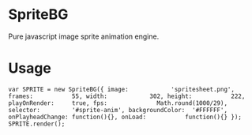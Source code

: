 # SpriteBG
Pure javascript image sprite animation engine.

# Usage
`
var SPRITE = new SpriteBG({
     image:            'spritesheet.png',
     frames:           55,
     width:            302,
     height:           222,
     playOnRender:     true,
     fps:              Math.round(1000/29),
     selector:         '#sprite-anim',
     backgroundColor:  '#FFFFFF',
     onPlayheadChange: function(){},
     onLoad:           function(){}
});
SPRITE.render();
`
